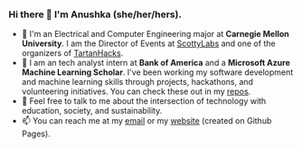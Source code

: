 ### Hi there 👋 I'm Anushka (she/her/hers).

- 🌱 I'm an Electrical and Computer Engineering major at **Carnegie Mellon University**. I am the Director of Events at [ScottyLabs](https://scottylabs.org/) and one of the organizers of [TartanHacks](http://tartanhacks.com/).
- 🔭 I am an tech analyst intern at **Bank of America** and a **Microsoft Azure Machine Learning Scholar**. I've been working my software development and machine learning skills through projects, hackathons, and volunteering initiatives. You can check these out in my [repos](https://github.com/asaxena2019?tab=repositories).
- 💬 Feel free to talk to me about the intersection of technology with education, society, and sustainability.
- 📫 You can reach me at my [email](anushka2@andrew.cmu.edu) or my [website](http://anushkasaxena.me/) (created on Github Pages).

<!--
**asaxena2019/asaxena2019** is a ✨ _special_ ✨ repository because its `README.md` (this file) appears on your GitHub profile.

Here are some ideas to get you started:
- 👯 I’m looking to collaborate on ...
- 🤔 I’m looking for help with ...
- 😄 Pronouns: ...
- ⚡ Fun fact: ...

-->
